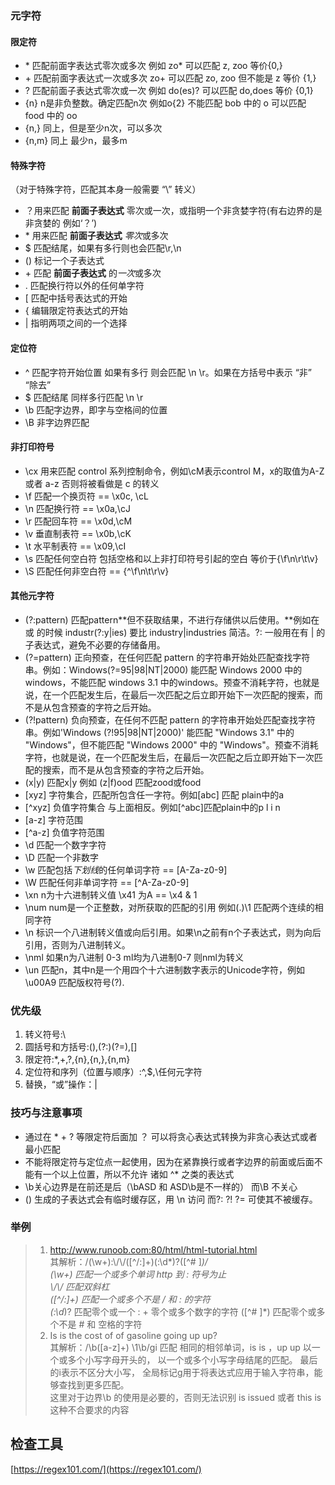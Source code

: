 ### 元字符

#### 限定符

- \* 匹配前面字表达式零次或多次 例如 zo* 可以匹配 z, zoo 等价{0,}
- \+ 匹配前面字表达式一次或多次 zo+ 可以匹配 zo, zoo 但不能是 z 等价 {1,}
- ? 匹配前面子表达式零次或一次 例如 do(es)? 可以匹配 do,does 等价 {0,1}
- {n} n是非负整数。确定匹配n次 例如o{2} 不能匹配 bob 中的 o 可以匹配 food 中的 oo
- {n,} 同上，但是至少n次，可以多次
- {n,m} 同上 最少n，最多m

#### 特殊字符

（对于特殊字符，匹配其本身一般需要 “\\” 转义）
- ？用来匹配 **前面子表达式** 零次或一次，或指明一个非贪婪字符(有右边界的是非贪婪的 例如‘？’)
- \* 用来匹配 **前面子表达式** *零次*或多次
- $ 匹配结尾，如果有多行则也会匹配\\r,\\n
- () 标记一个子表达式
- \+ 匹配 **前面子表达式** 的*一次*或多次
- . 匹配换行符以外的任何单字符
- [ 匹配中括号表达式的开始
- { 编辑限定符表达式的开始
- | 指明两项之间的一个选择


#### 定位符

- ^ 匹配字符开始位置 如果有多行 则会匹配 \\n \\r。如果在方括号中表示 “非” “除去”
- $ 匹配结尾 同样多行匹配 \\n \\r
- \b 匹配字边界，即字与空格间的位置
- \B 非字边界匹配

#### 非打印符号

- \\cx 用来匹配 control 系列控制命令，例如\\cM表示control M，x的取值为A-Z 或者 a-z 否则将被看做是 c 的转义
- \\f 匹配一个换页符 == \\x0c, \\cL
- \\n 匹配换行符 == \\x0a,\\cJ
- \\r 匹配回车符 == \\x0d,\\cM
- \\v 垂直制表符 == \\x0b,\\cK
- \\t 水平制表符 == \\x09,\\cI
- \\s 匹配任何空白符 包括空格和以上非打印符号引起的空白 等价于{\\f\\n\\r\\t\\v}
- \\S 匹配任何非空白符 == {^\\f\\n\\t\\r\\v}

#### 其他元字符
- (?:pattern) 匹配pattern**但不获取结果，不进行存储供以后使用。**例如在 或 的时候 industr(?:y|ies) 要比 industry|industries 简洁。?: 一般用在有 | 的子表达式，避免不必要的存储备用。
- (?=pattern) 正向预查，在任何匹配 pattern 的字符串开始处匹配查找字符串。例如：Windows(?=95|98|NT|2000) 能匹配 Windows 2000 中的windows，不能匹配 windows 3.1 中的windows。预查不消耗字符，也就是说，在一个匹配发生后，在最后一次匹配之后立即开始下一次匹配的搜索，而不是从包含预查的字符之后开始。
- (?!pattern) 负向预查，在任何不匹配 pattern 的字符串开始处匹配查找字符串。例如'Windows (?!95|98|NT|2000)' 能匹配 "Windows 3.1" 中的 "Windows"，但不能匹配 "Windows 2000" 中的 "Windows"。预查不消耗字符，也就是说，在一个匹配发生后，在最后一次匹配之后立即开始下一次匹配的搜索，而不是从包含预查的字符之后开始。 
- (x|y) 匹配x|y 例如 (z|f)ood 匹配zood或food
- [xyz] 字符集合，匹配所包含任一字符。例如[abc] 匹配 plain中的a
- [^xyz] 负值字符集合 与上面相反。例如[^abc]匹配plain中的p l i n
- [a-z] 字符范围
- [^a-z] 负值字符范围
- \d 匹配一个数字字符
- \D 匹配一个非数字
- \w 匹配包括*下划线*的任何单词字符 == [A-Za-z0-9]
- \W 匹配任何非单词字符 == [^A-Za-z0-9]
- \xn n为十六进制转义值 \x41 为A == \x4 & 1
- \num num是一个正整数，对所获取的匹配的引用 例如(.)\1 匹配两个连续的相同字符
- \n 标识一个八进制转义值或向后引用。如果\n之前有n个子表达式，则为向后引用，否则为八进制转义。
- \nml 如果n为八进制 0-3 ml均为八进制0-7 则nml为转义
- \un 匹配n，其中n是一个用四个十六进制数字表示的Unicode字符，例如 \u00A9 匹配版权符号(?).

### 优先级

1. 转义符号:\
2. 圆括号和方括号:(),(?:)(?=),[] 
3. 限定符:*,+,?,{n},{n,},{n,m}
4. 定位符和序列（位置与顺序）:^,$,\任何元字符
5. 替换，“或”操作：|

### 技巧与注意事项
- 通过在 * + ? 等限定符后面加 ？ 可以将贪心表达式转换为非贪心表达式或者最小匹配
- 不能将限定符与定位点一起使用，因为在紧靠换行或者字边界的前面或后面不能有一个以上位置，所以不允许 诸如 ^* 之类的表达式
- \b关心边界是在前还是后（\bASD 和 ASD\b是不一样的） 而\B 不关心
- () 生成的子表达式会有临时缓存区，用 \n 访问 而?: ?! ?= 可使其不被缓存。

### 举例

>1. http://www.runoob.com:80/html/html-tutorial.html  
其解析：/(\w+):\\/\\/([\^/:]+)(:\d*)?([\^# ]*)/  
(\w+) 匹配一个或多个单词 http 到 : 符号为止  
\\/\\/ 匹配双斜杠  
([\^/:]+) 匹配一个或多个不是 / 和 : 的字符  
(:\d*)? 匹配零个或一个 : + 零个或多个数字的字符
([\^# ]*) 匹配零个或多个不是 # 和 空格的字符 
> 2. Is is the cost of of gasoline going up up?  
其解析：/\b([a-z]+) \1\b/gi  匹配 相同的相邻单词，is is ，up up
以一个或多个小写字母开头的， 以一个或多个小写字母结尾的匹配。 最后的i表示不区分大小写， 全局标记g用于将表达式应用于输入字符串，能够查找到更多匹配。  
这里对于边界\b 的使用是必要的，否则无法识别 is issued 或者 this is 这种不合要求的内容

## 检查工具

[https://regex101.com/](https://regex101.com/)